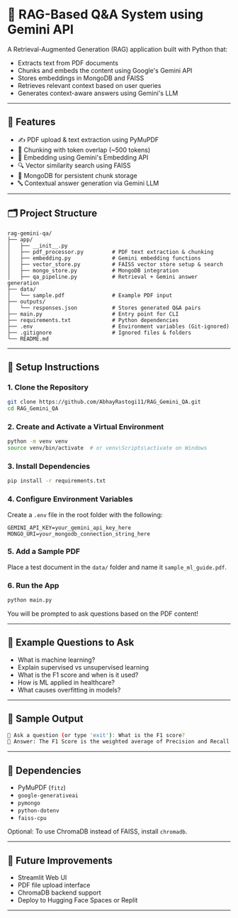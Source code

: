 # 📄 RAG-Based Q&A System using Gemini API

A Retrieval-Augmented Generation (RAG) application built with Python that:
- Extracts text from PDF documents
- Chunks and embeds the content using Google's Gemini API
- Stores embeddings in MongoDB and FAISS
- Retrieves relevant context based on user queries
- Generates context-aware answers using Gemini's LLM

---

## 🔧 Features
- ✍️ PDF upload & text extraction using PyMuPDF
- 📓 Chunking with token overlap (~500 tokens)
- 🧠 Embedding using Gemini's Embedding API
- 🔍 Vector similarity search using FAISS
- 💾 MongoDB for persistent chunk storage
- 🔤 Contextual answer generation via Gemini LLM

---

## 🗂️ Project Structure
```plaintext
rag-gemini-qa/
├── app/
│   ├── __init__.py
│   ├── pdf_processor.py         # PDF text extraction & chunking
│   ├── embedding.py             # Gemini embedding functions
│   ├── vector_store.py          # FAISS vector store setup & search
│   ├── mongo_store.py           # MongoDB integration
│   ├── qa_pipeline.py           # Retrieval + Gemini answer generation
├── data/
│   └── sample.pdf               # Example PDF input
├── outputs/
│   └── responses.json           # Stores generated Q&A pairs
├── main.py                      # Entry point for CLI
├── requirements.txt             # Python dependencies
├── .env                         # Environment variables (Git-ignored)
├── .gitignore                   # Ignored files & folders
└── README.md
```

---

## 🚪 Setup Instructions

### 1. Clone the Repository
```bash
git clone https://github.com/AbhayRastogi11/RAG_Gemini_QA.git
cd RAG_Gemini_QA
```

### 2. Create and Activate a Virtual Environment
```bash
python -m venv venv
source venv/bin/activate  # or venv\Scripts\activate on Windows
```

### 3. Install Dependencies
```bash
pip install -r requirements.txt
```

### 4. Configure Environment Variables
Create a `.env` file in the root folder with the following:
```env
GEMINI_API_KEY=your_gemini_api_key_here
MONGO_URI=your_mongodb_connection_string_here
```

### 5. Add a Sample PDF
Place a test document in the `data/` folder and name it `sample_ml_guide.pdf`.

### 6. Run the App
```bash
python main.py
```
You will be prompted to ask questions based on the PDF content!

---

## 🎨 Example Questions to Ask
- What is machine learning?
- Explain supervised vs unsupervised learning
- What is the F1 score and when is it used?
- How is ML applied in healthcare?
- What causes overfitting in models?

---

## 🚀 Sample Output
```bash
🔎 Ask a question (or type 'exit'): What is the F1 score?
💬 Answer: The F1 Score is the weighted average of Precision and Recall. It helps evaluate the balance between the two metrics...
```

---

## 📝 Dependencies
- PyMuPDF (`fitz`)
- `google-generativeai`
- `pymongo`
- `python-dotenv`
- `faiss-cpu`

Optional: To use ChromaDB instead of FAISS, install `chromadb`.

---

## 🚧 Future Improvements
- Streamlit Web UI
- PDF file upload interface
- ChromaDB backend support
- Deploy to Hugging Face Spaces or Replit

---

